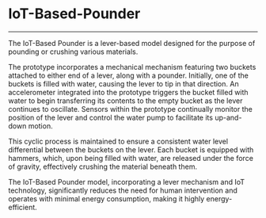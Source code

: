 # IoT-Based-Pounder

____________________________________________________________________________________________________________________________________________________________________________________
The IoT-Based Pounder is a lever-based model designed for the purpose of pounding or crushing various materials.

The prototype incorporates a mechanical mechanism featuring two buckets attached to either end of a lever, along with a pounder. Initially, one of the buckets is filled with water, causing the lever to tip in that direction. An accelerometer integrated into the prototype triggers the bucket filled with water to begin transferring its contents to the empty bucket as the lever continues to oscillate. Sensors within the prototype continually monitor the position of the lever and control the water pump to facilitate its up-and-down motion.

This cyclic process is maintained to ensure a consistent water level differential between the buckets on the lever. Each bucket is equipped with hammers, which, upon being filled with water, are released under the force of gravity, effectively crushing the material beneath them.

The IoT-Based Pounder model, incorporating a lever mechanism and IoT technology, significantly reduces the need for human intervention and operates with minimal energy consumption, making it highly energy-efficient.

